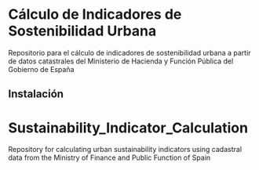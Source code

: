 # Cálculo de Indicadores de Sostenibilidad Urbana 
Repositorio para el cálculo de indicadores de sostenibilidad urbana a partir de datos catastrales del Ministerio de Hacienda y Función Pública del Gobierno de España

## Instalación 

# Sustainability_Indicator_Calculation
Repository for calculating urban sustainability indicators using cadastral data from the Ministry of Finance and Public Function of Spain
